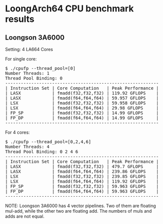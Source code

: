 # LoongArch64 CPU benchmark results

## Loongson 3A6000

Setting: 4 LA664 Cores

For single core:

<pre>
$ ./cpufp --thread_pool=[0]
Number Threads: 1
Thread Pool Binding: 0
-----------------------------------------------------------
| Instruction Set | Core Computation   | Peak Performance |
| LASX            | fmadd(f32,f32,f32) | 119.92 GFLOPS    |
| LASX            | fmadd(f64,f64,f64) | 59.957 GFLOPS    |
| LSX             | fmadd(f32,f32,f32) | 59.958 GFLOPS    |
| LSX             | fmadd(f64,f64,f64) | 29.98 GFLOPS     |
| FP_SP           | fmadd(f32,f32,f32) | 14.99 GFLOPS     |
| FP_DP           | fmadd(f64,f64,f64) | 14.99 GFLOPS     |
-----------------------------------------------------------
</pre>

For 4 cores:

<pre>
$ ./cpufp --thread_pool=[0,2,4,6]
Number Threads: 4
Thread Pool Binding: 0 2 4 6
-----------------------------------------------------------
| Instruction Set | Core Computation   | Peak Performance |
| LASX            | fmadd(f32,f32,f32) | 479.7 GFLOPS     |
| LASX            | fmadd(f64,f64,f64) | 239.86 GFLOPS    |
| LSX             | fmadd(f32,f32,f32) | 239.85 GFLOPS    |
| LSX             | fmadd(f64,f64,f64) | 119.92 GFLOPS    |
| FP_SP           | fmadd(f32,f32,f32) | 59.963 GFLOPS    |
| FP_DP           | fmadd(f64,f64,f64) | 59.963 GFLOPS    |
-----------------------------------------------------------
</pre>

NOTE: Loongson 3A6000 has 4 vector pipelines. Two of them are floating mul-add, while the other two are floating add. The numbers of muls and adds are not equal.

